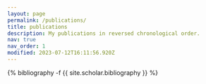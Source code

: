 ```yaml
---
layout: page
permalink: /publications/
title: publications
description: My publications in reversed chronological order.
nav: true
nav_order: 1
modified: 2023-07-12T16:11:56.920Z
---
```

<!-- _pages/publications.md -->
<div class="publications">

{% bibliography -f {{ site.scholar.bibliography }} %}

</div>
